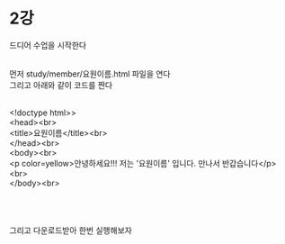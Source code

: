<h1>2강</h1>
드디어 수업을 시작한다<br><br>
  
먼저 study/member/요원이름.html 파일을 연다<br>
그리고 아래와 같이 코드를 짠다<br><br>
<p color=green>
&lt;!doctype html&gt;&gt;<br>
  &lt;head&gt;&lt;br&gt;<br>
    &lt;title&gt;요원이름&lt;/title&gt;&lt;br&gt;<br>
  &lt;/head&gt;&lt;br&gt;<br>
  &lt;body&gt;&lt;br&gt;<br>
    &lt;p color=yellow&gt;안녕하세요!!! 저는 '요원이름' 입니다. 만나서 반갑습니다&lt;/p&gt;&lt;br&gt;<br>
  &lt;/body&gt;&lt;br&gt;<br>
  
  <p>
  <br><br><br>
  그리고 다운로드받아 한번 실행해보자
